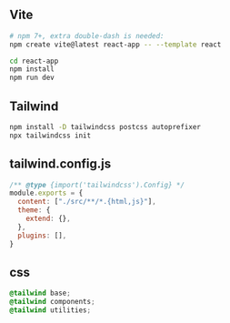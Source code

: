 
## Vite

```bash
# npm 7+, extra double-dash is needed:
npm create vite@latest react-app -- --template react
```

```bash
cd react-app
npm install
npm run dev
```

## Tailwind

```bash
npm install -D tailwindcss postcss autoprefixer
npx tailwindcss init
```

## tailwind.config.js
```javascript
/** @type {import('tailwindcss').Config} */
module.exports = {
  content: ["./src/**/*.{html,js}"],
  theme: {
    extend: {},
  },
  plugins: [],
}
```

## css

```css
@tailwind base;
@tailwind components;
@tailwind utilities;
```